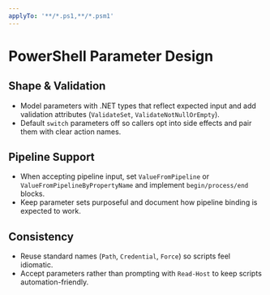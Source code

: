 ```yaml
---
applyTo: '**/*.ps1,**/*.psm1'
---
```


# PowerShell Parameter Design

## Shape & Validation
- Model parameters with .NET types that reflect expected input and add validation attributes (`ValidateSet`, `ValidateNotNullOrEmpty`).
- Default `switch` parameters off so callers opt into side effects and pair them with clear action names.

## Pipeline Support
- When accepting pipeline input, set `ValueFromPipeline` or `ValueFromPipelineByPropertyName` and implement `begin/process/end` blocks.
- Keep parameter sets purposeful and document how pipeline binding is expected to work.

## Consistency
- Reuse standard names (`Path`, `Credential`, `Force`) so scripts feel idiomatic.
- Accept parameters rather than prompting with `Read-Host` to keep scripts automation-friendly.
